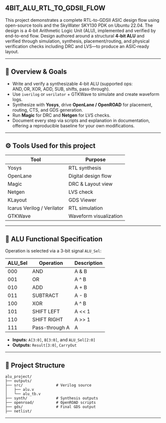 ## 4BIT_ALU_RTL_TO_GDSII_FLOW
This project demonstrates a complete RTL-to-GDSII ASIC design flow using open-source tools and the SkyWater SKY130 PDK on Ubuntu 22.04. The design is a 4-bit Arithmetic Logic Unit (ALU), implemented and verified by end-to-end flow. Design authored around a structural **4‑bit ALU** and verified through simulation, synthesis, placement/routing, and physical verification checks including DRC and LVS—to produce an ASIC‑ready layout.

---

## 🚀 Overview & Goals

- Write and verify a synthesizable 4-bit ALU (supported ops: AND, OR, XOR, ADD, SUB, shifts, pass-through).
- Use `iverilog` or `verilator` + GTKWave to simulate and create waveform logs.
- Synthesize with **Yosys**, drive **OpenLane / OpenROAD** for placement, routing, CTS, and GDS generation.
- Run **Magic** for DRC and **Netgen** for LVS checks.
- Document every step via scripts and explanation in documentation, offering a reproducible baseline for your own modifications.

---

## ⚙️ Tools Used for this project
| Tool                       | Purpose                |
| -------------------------- | ---------------------- |
| Yosys                      | RTL synthesis          |
| OpenLane                   | Digital design flow    |
| Magic                      | DRC & Layout view      |
| Netgen                     | LVS check              |
| KLayout                    | GDS Viewer             |
| Icarus Verilog / Verilator | RTL simulation         |
| GTKWave                    | Waveform visualization |

---

## 🧠 ALU Functional Specification

Operation is selected via a 3-bit signal `ALU_Sel`:

| ALU\_Sel | Operation      | Description | 
| -------- | -------------- | ----------- | 
| 000      | AND            | A & B       |  
| 001      | OR             | A ^ B        | 
| 010      | ADD            | A + B       |  
| 011      | SUBTRACT       | A - B       |  
| 100      | XOR            | A ^ B       |   
| 101      | SHIFT LEFT     | A << 1      |   
| 110      | SHIFT RIGHT    | A >> 1      |   
| 111      | Pass-through A | A           | 

- **Inputs:** `A[3:0]`, `B[3:0]`, and `ALU_Sel[2:0]`  
- **Outputs:** `Result[3:0]`, `CarryOut`

---

## 📁 Project Structure

```
alu_project/
├── outputs/
├── src/               # Verilog source
│   ├── alu.v
│   └── alu_tb.v
├── synth/             # Synthesis outputs
├── openroad/          # OpenROAD scripts
├── gds/               # Final GDS output
├── netlist/

```
---
